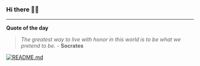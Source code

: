 ### Hi there 👋🏻


---

**Quote of the day**

> *The greatest way to live with honor in this world is to be what we pretend to be.* - **Socrates** 

[![README.md](https://github.com/marcolovazzano/marcolovazzano/actions/workflows/readme.yml/badge.svg?branch=main)](https://github.com/marcolovazzano/marcolovazzano/actions/workflows/readme.yml)
